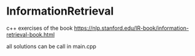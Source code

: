 # InformationRetrieval
c++ exercises of the book https://nlp.stanford.edu/IR-book/information-retrieval-book.html

all solutions can be call in main.cpp
